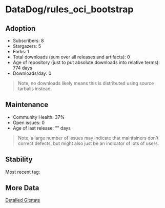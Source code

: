 # DataDog/rules_oci_bootstrap

## Adoption

- Subscribers: 8
- Stargazers: 5
- Forks: 1
- Total downloads (sum over all releases and artifacts): 0
- Age of repository (just to put absolute downloads into relative terms): 774 days
- Downloads/day: 0

> Note, no downloads likely means this is distributed using source tarballs instead.

## Maintenance

- Community Health: 37%
- Open issues: 0
- Age of last release: "<No Releases>" days

> Note, a large number of issues may indicate that maintainers don't correct defects, but might also
> just be an indicator of lots of users.

## Stability

Most recent tag: 

## More Data

[Detailed Gitstats](/bazel-catalog/gitstats/DataDog/rules_oci_bootstrap)

